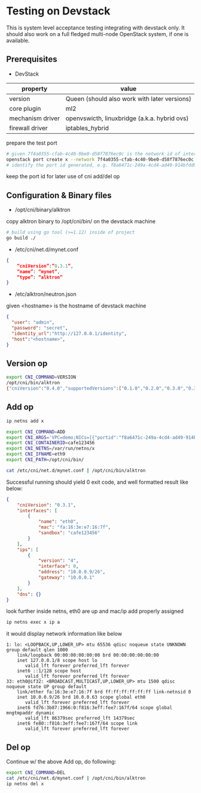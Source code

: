 # Testing on Devstack

This is system level acceptance testing integrating with devstack only. It should also work on a full fledged multi-node OpenStack system, if one is available.

## Prerequisites
* DevStack

| property | value | 
| -------- | ----- |
| version | Queen (should also work with later versions) |
| core plugin | ml2 |
| mechanism driver | openvswicth, linuxbridge (a.k.a. hybrid ovs) |
| firewall driver | iptables_hybrid |

prepare the test port
```bash
# given 7f4a0355-cfab-4c40-9be0-d58f7876ec0c is the network id of interest
openstack port create x --network 7f4a0355-cfab-4c40-9be0-d58f7876ec0c
# identify the port id generated, e.g. f8a6471c-249a-4cd4-ad49-914bfdd95da1
```
keep the port id for later use of cni add/del op

## Configuration & Binary files
* /opt/cni/binary/alktron

copy alktron binary to /opt/cni/bin/ on the devstack machine
```bash
# build using go tool (>=1.12) inside of project
go build ./
```

* /etc/cni/net.d/mynet.conf
```json
{ 
    “cniVersion”:”0.3.1”,
	“name”: “mynet”,
	“type”: “alktron”
}
```
* /etc/alktron/neutron.json

given \<hostname\> is the hostname of devstack machine
```json
{
  "user": "admin",
  "password": "secret",
  "identity_url":"http://127.0.0.1/identity",
  "host":"<hostname>",
}
```

## Version op
```bash
export CNI_COMMAND=VERSION
/opt/cni/bin/alktron
{"cniVersion":"0.4.0","supportedVersions":["0.1.0","0.2.0","0.3.0","0.3.1"]}
```

## Add op
```bash
ip netns add x

export CNI_COMMAND=ADD
export CNI_ARGS='VPC=demo;NICs=[{"portid":"f8a6471c-249a-4cd4-ad49-914bfdd95da1"}]'
export CNI_CONTAINERID=cafe123456
export CNI_NETNS=/var/run/netns/x	
export CNI_IFNAME=eth9
export CNI_PATH=/opt/cni/bin/

cat /etc/cni/net.d/mynet.conf | /opt/cni/bin/alktron
```

Successful running should yield 0 exit code, and well formatted result like below:
```json
{
    "cniVersion": "0.3.1",
    "interfaces": [
        {
            "name": "eth0",
            "mac": "fa:16:3e:e7:16:7f",
            "sandbox": "cafe123456"
        }
    ],
    "ips": [
        {
            "version": "4",
            "interface": 0,
            "address": "10.0.0.9/26",
            "gateway": "10.0.0.1"
        }
    ],
    "dns": {}
}
```

look further inside netns, eth0 are up and mac/ip add properly assigned 
```bash
ip netns exec x ip a
```
it would display network information like below
```text
1: lo: <LOOPBACK,UP,LOWER_UP> mtu 65536 qdisc noqueue state UNKNOWN group default qlen 1000
    link/loopback 00:00:00:00:00:00 brd 00:00:00:00:00:00
    inet 127.0.0.1/8 scope host lo
       valid_lft forever preferred_lft forever
    inet6 ::1/128 scope host 
       valid_lft forever preferred_lft forever
33: eth0@if32: <BROADCAST,MULTICAST,UP,LOWER_UP> mtu 1500 qdisc noqueue state UP group default 
    link/ether fa:16:3e:e7:16:7f brd ff:ff:ff:ff:ff:ff link-netnsid 0
    inet 10.0.0.9/26 brd 10.0.0.63 scope global eth0
       valid_lft forever preferred_lft forever
    inet6 fd76:3b87:1966:0:f816:3eff:fee7:167f/64 scope global mngtmpaddr dynamic 
       valid_lft 86379sec preferred_lft 14379sec
    inet6 fe80::f816:3eff:fee7:167f/64 scope link 
       valid_lft forever preferred_lft forever
```

## Del op

Continue w/ the above Add op, do following:
```bash
export CNI_COMMAND=DEL
cat /etc/cni/net.d/mynet.conf | /opt/cni/bin/alktron
ip netns del x
```

